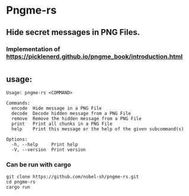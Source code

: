 # Pngme-rs
## Hide secret messages in PNG Files.
### Implementation of https://picklenerd.github.io/pngme_book/introduction.html


# 
## usage:
```
Usage: pngme-rs <COMMAND>

Commands:
  encode  Hide message in a PNG File
  decode  Decode hidden message from a PNG File
  remove  Remove the hidden message from a PNG File
  print   Print all chunks in a PNG File
  help    Print this message or the help of the given subcommand(s)

Options:
  -h, --help     Print help
  -V, --version  Print version
```

### Can be run with cargo
```
git clone https://github.com/nobel-sh/pngme-rs.git
cd pngme-rs
cargo run
```